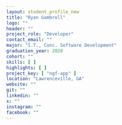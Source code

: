 ```yaml
---
layout: student_profile_new
title: "Ryan Gambrell"
logo: ""
header: ""
project_role: "Developer"
contact_email: ""
major: "I.T., Conc. Software Development"
graduation_year: 2020
cohort: ""
skills: [ ]
highlights: [ ]
project_key: [ "ngf-app" ]
location: "Lawrenceville, GA"
website: ""
git: ""
linkedin: ""
x: ""
instagram: ""
facebook: ""
---
```

